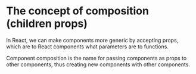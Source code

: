 # The concept of composition (children props)

In React, we can make components more generic by accepting props, which are to React components what parameters are to functions.

Component composition is the name for passing components as props to other components, thus creating new components with other components.
